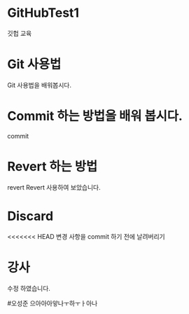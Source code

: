 # GitHubTest1
깃헙 교육

# Git 사용법
Git 사용법을 배워봅시다.

# Commit 하는 방법을 배워 봅시다.
commit 

# Revert 하는 방법
revert
Revert 사용하여 보았습니다.

# Discard
<<<<<<< HEAD
변경 사항을 commit 하기 전에 날려버리기 

# 강사 
수정 하였습니다.

#오성준
으아아아앟나ㅜ하ㅜㅏ아나

